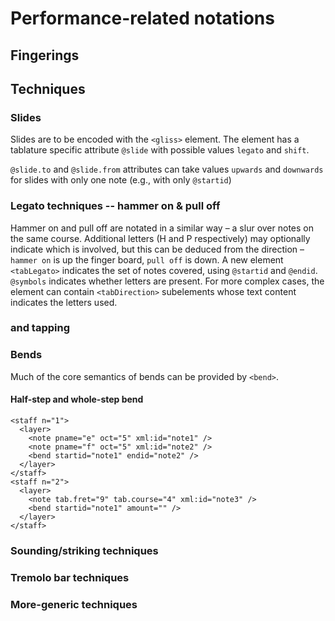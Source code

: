 # Performance-related notations

## Fingerings


## Techniques
### Slides

Slides are to be encoded with the `<gliss>` element. The element has a tablature specific attribute `@slide` with possible values `legato` and `shift`.

`@slide.to` and `@slide.from` attributes can take values `upwards` and `downwards` for slides with only one note (e.g., with only `@startid`)

### Legato techniques -- hammer on & pull off 

Hammer on and pull off are notated in a similar way – a slur over notes on the same course. Additional letters (H and P respectively) may optionally indicate which is involved, but this can be deduced from the direction – `hammer on` is up the finger board, `pull off` is down.
A new element  `<tabLegato>` indicates the set of notes covered, using `@startid` and `@endid`. `@symbols` indicates whether letters are present. For more complex cases, the element can contain `<tabDirection>` subelements whose text content indicates the letters used.

### and tapping


### Bends
Much of the core semantics of bends can be provided by `<bend>`.
#### Half-step and whole-step bend
```
<staff n="1">
  <layer>
    <note pname="e" oct="5" xml:id="note1" />
    <note pname="f" oct="5" xml:id="note2" />
    <bend startid="note1" endid="note2" />
  </layer>
</staff>
<staff n="2">
  <layer>
    <note tab.fret="9" tab.course="4" xml:id="note3" />
    <bend startid="note1" amount="" />
  </layer>
</staff>

```
### Sounding/striking techniques

### Tremolo bar techniques

### More-generic techniques
